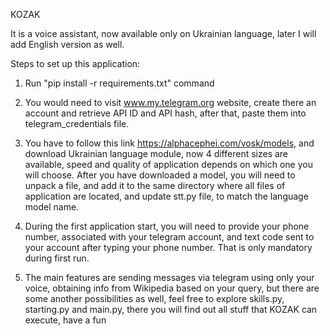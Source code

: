 KOZAK

It is a voice assistant, now available only on Ukrainian language, later I will add English version as well.

Steps to set up this application:

1. Run "pip install -r requirements.txt" command

2. You would need to visit www.my.telegram.org website, create there an account and retrieve API ID and API hash, 
after that, paste them into telegram_credentials file.

3. You have to follow this link https://alphacephei.com/vosk/models, and download Ukrainian language module, 
now 4 different sizes are available, speed and quality of application depends on which one you will choose.
After you have downloaded a model, you will need to unpack a file, and add it to the same directory where all files of application are located, 
and update stt.py file, to match the language model name.

4. During the first application start, you will need to provide your phone number, associated with your telegram account, 
and text code sent to your account after typing your phone number. That is only mandatory during first run.

5. The main features are sending messages via telegram using only your voice, obtaining info from Wikipedia based on your query, 
but there are some another possibilities as well, feel free to explore skills.py, starting.py and main.py, 
there you will find out all stuff that KOZAK can execute, have a fun
